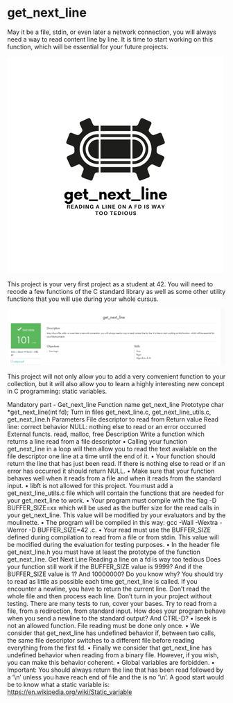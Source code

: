 # get_next_line
May it be a file, stdin, or even later a network connection, you will always need a way to read content line by line. It is time to start working on this function, which will be essential for your future projects. 


![Image alt](https://github.com/Sviridovamd/get_next_line/blob/master/get_next_line_logo.png)

This project is your very first project as a student at 42. You will need to recode a few functions of the C standard library as well as some other utility functions that you will use during your whole cursus. 

![Image alt](https://github.com/Sviridovamd/get_next_line/blob/master/get_next_line.png)


This project will not only allow you to add a very convenient function to your collection,
but it will also allow you to learn a highly interesting new concept in C programming:
static variables.

Mandatory part - Get_next_line
Function name get_next_line
Prototype char *get_next_line(int fd);
Turn in files get_next_line.c, get_next_line_utils.c,
get_next_line.h
Parameters File descriptor to read from
Return value Read line: correct behavior
NULL: nothing else to read or an error occurred
External functs. read, malloc, free
Description Write a function which returns a line read from a
file descriptor
• Calling your function get_next_line in a loop will then allow you to read the text
available on the file descriptor one line at a time until the end of it.
• Your function should return the line that has just been read. If there is nothing
else to read or if an error has occurred it should return NULL.
• Make sure that your function behaves well when it reads from a file and when it
reads from the standard input.
• libft is not allowed for this project. You must add a get_next_line_utils.c file
which will contain the functions that are needed for your get_next_line to work.
• Your program must compile with the flag -D BUFFER_SIZE=xx which will be used
as the buffer size for the read calls in your get_next_line. This value will be
modified by your evaluators and by the moulinette.
• The program will be compiled in this way:
gcc -Wall -Wextra -Werror -D BUFFER_SIZE=42 <files>.c.
• Your read must use the BUFFER_SIZE defined during compilation to read from
a file or from stdin. This value will be modified during the evaluation for testing
purposes.
• In the header file get_next_line.h you must have at least the prototype of the
function get_next_line.
Get Next Line Reading a line on a fd is way too tedious
Does your function still work if the BUFFER_SIZE value is 9999? And
if the BUFFER_SIZE value is 1? And 10000000? Do you know why?
You should try to read as little as possible each time get_next_line
is called. If you encounter a newline, you have to return the
current line. Don’t read the whole file and then process each line.
Don’t turn in your project without testing. There are many tests to
run, cover your bases. Try to read from a file, from a redirection,
from standard input. How does your program behave when you send a
newline to the standard output? And CTRL-D?
• lseek is not an allowed function. File reading must be done only once.
• We consider that get_next_line has undefined behavior if, between two calls, the
same file descriptor switches to a different file before reading everything from the
first fd.
• Finally we consider that get_next_line has undefined behavior when reading from
a binary file. However, if you wish, you can make this behavior coherent.
• Global variables are forbidden.
• Important: You should always return the line that has been read followed by a ’\n’
unless you have reach end of file and the is no ’\n’.
A good start would be to know what a static variable is:
https://en.wikipedia.org/wiki/Static_variable
